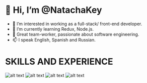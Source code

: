 # 👋 Hi, I’m @NatachaKey
- 👀 I’m interested in working as a full-stack/ front-end developer.
- 🌱 I’m currently learning Redux, Node.js.
- 💞️ Great team-worker, passionate about software engineering.
- 📫 I speak English, Spanish and Russian.

# SKILLS AND EXPERIENCE
![alt text](https://img.shields.io/badge/React-61DAFB?logo=react&logoColor=white&style=flat "Logo Title Text 1")
![alt text](https://img.shields.io/badge/JavaScript-F7DF1E?logo=javascript&logoColor=white&style=flat "Logo Title Text 2")
![alt text](https://img.shields.io/badge/JavaScript-F7DF1E?logo=javascript&logoColor=white&style=flat "Logo Title Text 1")
![alt text](https://img.shields.io/badge/JavaScript-F7DF1E?logo=javascript&logoColor=white&style=flat "Logo Title Text 1")

<!---
NatachaKey/NatachaKey is a ✨ special ✨ repository because its `README.md` (this file) appears on your GitHub profile.
You can click the Preview link to take a look at your changes.
--->
